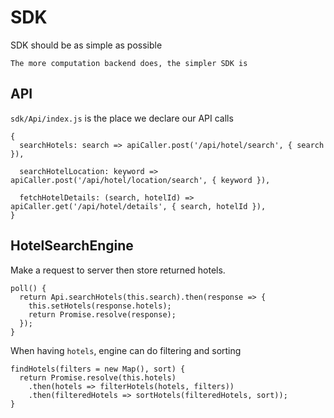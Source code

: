 # SDK
SDK should be as simple as possible  

```
The more computation backend does, the simpler SDK is
```

## API

`sdk/Api/index.js` is the place we declare our API calls
    
```JS
{
  searchHotels: search => apiCaller.post('/api/hotel/search', { search }),

  searchHotelLocation: keyword => apiCaller.post('/api/hotel/location/search', { keyword }),

  fetchHotelDetails: (search, hotelId) => apiCaller.get('/api/hotel/details', { search, hotelId }),
}
```    

## HotelSearchEngine
Make a request to server then store returned hotels.
```JS
poll() {
  return Api.searchHotels(this.search).then(response => {
    this.setHotels(response.hotels);
    return Promise.resolve(response);
  });
}
```

When having `hotels`, engine can do filtering and sorting
```JS
findHotels(filters = new Map(), sort) {
  return Promise.resolve(this.hotels)
    .then(hotels => filterHotels(hotels, filters))
    .then(filteredHotels => sortHotels(filteredHotels, sort));
}
```